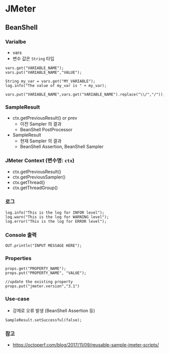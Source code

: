 # JMeter

## BeanShell

### Varialbe
* vars
* 변수 값은 `String` 타입

```
vars.get("VARIABLE_NAME");
vars.put("VARIABLE_NAME","VALUE");

String my_var = vars.get("MY_VARIABLE");
log.info("The value of my_var is " + my_var);

vars.put("VARIABLE_NAME",vars.get("VARIABLE_NAME").replace("\\/","/"));
```

### SampleResult
* ctx.getPreviousResult() or prev
   * 이전 Sampler 의 결과
   * BeanShell PostProcessor
* SampleResult
  * 현재 Sampler 의 결과 
  * BeanShell Assertion, BeanShell Sampler


### JMeter Context (변수명: `ctx`)
* ctx.getPreviousResult()
* ctx.getPreviousSampler()
* ctx.getThread()
* ctx.getThreadGroup()


### 로그
```
log.info("This is the log for INFOR level");
log.warn("This is the log for WARNING level");
log.error("This is the log for ERROR level");
```

### Console 출력

```
OUT.println("INPUT MESSAGE HERE");
```

### Properties

```
props.get("PROPERTY_NAME");
props.put("PROPERTY_NAME", "VALUE");

//update the existing property
props.put("jmeter.version","3.1")
```


### Use-case

* 강제로 오류 발생 (BeanShell Assertion 등)

```
SampleResult.setSuccessful(false);
```

### 참고
* https://octoperf.com/blog/2017/11/09/reusable-sample-jmeter-scripts/
